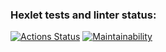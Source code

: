 ### Hexlet tests and linter status:
[![Actions Status](https://github.com/infl4me/php-project-lvl1/workflows/hexlet-check/badge.svg)](https://github.com/infl4me/php-project-lvl1/actions)
[![Maintainability](https://api.codeclimate.com/v1/badges/d51736e74f9ab29d4be4/maintainability)](https://codeclimate.com/github/infl4me/php-project-lvl1/maintainability)